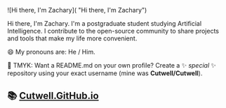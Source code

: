 ![Hi there, I'm Zachary]( "Hi there, I'm Zachary")

Hi there, I'm Zachary. I'm a postgraduate student studying Artificial Intelligence. I contribute to the open-source community to share projects and tools that make my life more convenient. 

😄 My pronouns are: He / Him.

🌈 TMYK: Want a README.md on your own profile? Create a ✨ _special_ ✨ repository using your exact username (mine was **Cutwell/Cutwell**).

## 📚 [Cutwell.GitHub.io](https://cutwell.github.io/)
<!-- BLOG-POST-LIST:START -->
<!-- BLOG-POST-LIST:END -->